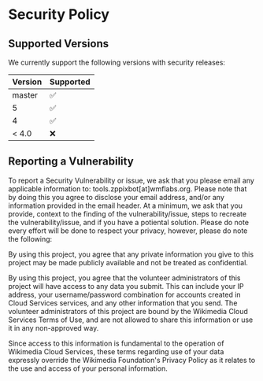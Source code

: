 # Security Policy

## Supported Versions

We currently support the following versions with security releases:

| Version | Supported          |
| ------- | ------------------ |
| master  | :white_check_mark: |
| 5       | :white_check_mark: |
| 4       | :white_check_mark: |
| < 4.0   | :x:                |

## Reporting a Vulnerability

To report a Security Vulnerability or issue, we ask that you please email any applicable information to: tools.zppixbot[at]wmflabs.org. 
Please note that by doing this you agree to disclose your email address, and/or any information provided in the email header. 
At a minimum, we ask that you provide, context to the finding of the vulnerability/issue, steps to recreate the vulnerability/issue, and if you have a potiental solution.
Please do note every effort will be done to respect your privacy, however, please do note the following:

By using this project, you agree that any private information you give to this project may be made publicly available and not be treated as confidential.

By using this project, you agree that the volunteer administrators of this project will have access to any data you submit. This can include your IP address, your username/password combination for accounts created in Cloud Services services, and any other information that you send. The volunteer administrators of this project are bound by the Wikimedia Cloud Services Terms of Use, and are not allowed to share this information or use it in any non-approved way.

Since access to this information is fundamental to the operation of Wikimedia Cloud Services, these terms regarding use of your data expressly override the Wikimedia Foundation's Privacy Policy as it relates to the use and access of your personal information.
